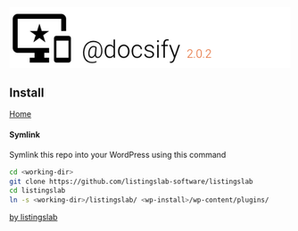 ![header](../../media/header.png) 

## Install 
[Home](../README.md)


#### Symlink 

Symlink this repo into your WordPress using this command

```bash
cd <working-dir>
git clone https://github.com/listingslab-software/listingslab
cd listingslab
ln -s <working-dir>/listingslab/ <wp-install>/wp-content/plugins/
```

[by listingslab](https://listingslab.com/docsify) 